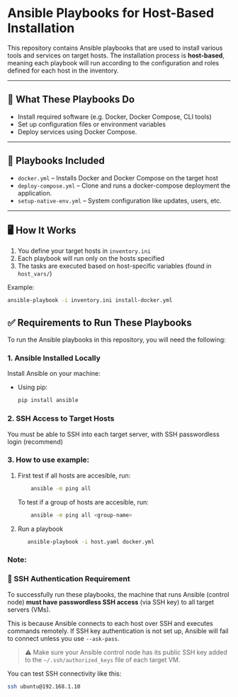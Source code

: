 # Ansible Playbooks for Host-Based Installation

This repository contains Ansible playbooks that are used to install various tools and services on target hosts. The installation process is **host-based**, meaning each playbook will run according to the configuration and roles defined for each host in the inventory.

---

## 🔧 What These Playbooks Do

- Install required software (e.g. Docker, Docker Compose, CLI tools)
- Set up configuration files or environment variables
- Deploy services using Docker Compose.

---

## 📂 Playbooks Included

- `docker.yml` – Installs Docker and Docker Compose on the target host
- `deploy-compose.yml` – Clone and runs a docker-compose deployment the application.
- `setup-native-env.yml` – System configuration like updates, users, etc.

---

## 🖥️ How It Works

1. You define your target hosts in `inventory.ini`
2. Each playbook will run only on the hosts specified
3. The tasks are executed based on host-specific variables (found in `host_vars/`)

Example:
```bash
ansible-playbook -i inventory.ini install-docker.yml
```

## ✅ Requirements to Run These Playbooks

To run the Ansible playbooks in this repository, you will need the following:

### 1. Ansible Installed Locally
Install Ansible on your machine:
- Using pip:
  ```bash
  pip install ansible
    ```
### 2. SSH Access to Target Hosts
You must be able to SSH into each target server, with SSH passwordless login (recommend)

### 3. How to use example:
1. First test if all hosts are accesible, run:
    ```bash
        ansible -m ping all
    ```
    To test if a group of hosts are accesible, run:
    ```bash
        ansible -m ping all <group-name>
    ```
2. Run a playbook
     ```bash
        ansible-playbook -i host.yaml docker.yml
    ```
### Note:
### 🔐 SSH Authentication Requirement
To successfully run these playbooks, the machine that runs Ansible (control node) **must have passwordless SSH access** (via SSH key) to all target servers (VMs).

This is because Ansible connects to each host over SSH and executes commands remotely. If SSH key authentication is not set up, Ansible will fail to connect unless you use `--ask-pass`.

> ⚠️ Make sure your Ansible control node has its public SSH key added to the `~/.ssh/authorized_keys` file of each target VM.

You can test SSH connectivity like this:

```bash
ssh ubuntu@192.168.1.10
